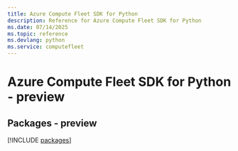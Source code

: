 ```yaml
---
title: Azure Compute Fleet SDK for Python
description: Reference for Azure Compute Fleet SDK for Python
ms.date: 07/14/2025
ms.topic: reference
ms.devlang: python
ms.service: computefleet
---
```

# Azure Compute Fleet SDK for Python - preview
## Packages - preview
[!INCLUDE [packages](compute-fleet-index.md)]